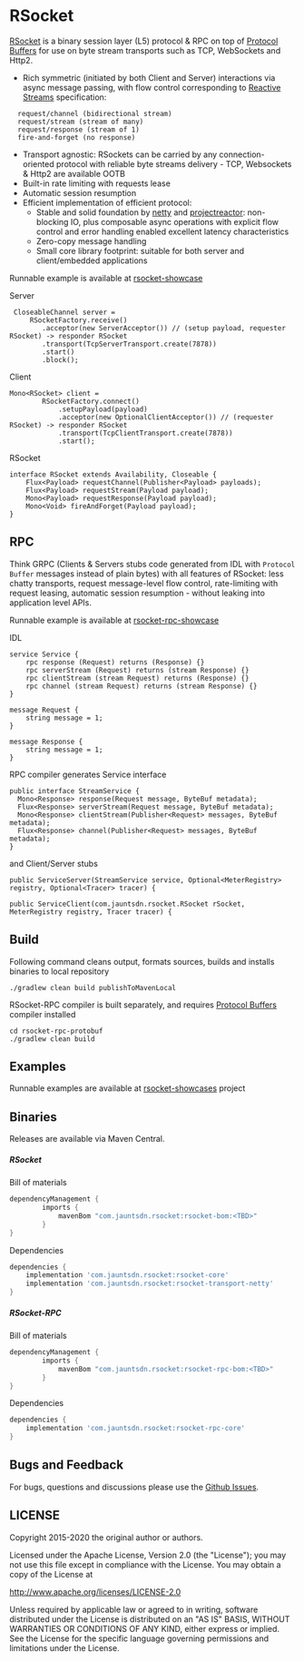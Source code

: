 # RSocket

[RSocket](https://rsocket.io) is a binary session layer (L5) protocol & RPC on top of [Protocol Buffers](https://developers.google.com/protocol-buffers) for use on byte stream transports such as TCP, WebSockets and Http2.

* Rich symmetric (initiated by both Client and Server) interactions via async message passing, with flow control corresponding to [Reactive Streams](https://github.com/reactive-streams/reactive-streams-jvm) specification:
```
  request/channel (bidirectional stream)  
  request/stream (stream of many)  
  request/response (stream of 1)  
  fire-and-forget (no response)  
```
* Transport agnostic: RSockets can be carried by any connection-oriented protocol with reliable byte streams delivery - TCP, Websockets & Http2 are available OOTB 
* Built-in rate limiting with requests lease
* Automatic session resumption
* Efficient implementation of efficient protocol:
    * Stable and solid foundation by [netty](https://github.com/netty/netty) and [projectreactor](https://github.com/reactor/reactor-core): non-blocking IO, plus composable async operations with explicit flow control and error handling enabled excellent latency characteristics
    * Zero-copy message handling
    * Small core library footprint: suitable for both server and client/embedded applications

Runnable example is available at [rsocket-showcase](https://github.com/jauntsdn/rsocket-showcases)
    
Server
```
 CloseableChannel server = 
     RSocketFactory.receive()
        .acceptor(new ServerAcceptor()) // (setup payload, requester RSocket) -> responder RSocket
        .transport(TcpServerTransport.create(7878))
        .start()
        .block();
```

Client
```
Mono<RSocket> client =
        RSocketFactory.connect()
            .setupPayload(payload)
            .acceptor(new OptionalClientAcceptor()) // (requester RSocket) -> responder RSocket 
            .transport(TcpClientTransport.create(7878))
            .start();
```

RSocket 
```
interface RSocket extends Availability, Closeable {
    Flux<Payload> requestChannel(Publisher<Payload> payloads);
    Flux<Payload> requestStream(Payload payload);
    Mono<Payload> requestResponse(Payload payload);
    Mono<Void> fireAndForget(Payload payload);
}
```

## RPC

Think GRPC (Clients & Servers stubs code generated from IDL with `Protocol Buffer` messages instead of plain bytes) with all features of RSocket: less chatty transports, request message-level flow control,
rate-limiting with request leasing, automatic session resumption - without leaking into application level APIs.   

Runnable example is available at [rsocket-rpc-showcase](https://github.com/jauntsdn/rsocket-showcases)

IDL
```
service Service {
    rpc response (Request) returns (Response) {}
    rpc serverStream (Request) returns (stream Response) {}
    rpc clientStream (stream Request) returns (Response) {}
    rpc channel (stream Request) returns (stream Response) {}
}

message Request {
    string message = 1;
}

message Response {
    string message = 1;
}
```

RPC compiler generates Service interface
```
public interface StreamService {
  Mono<Response> response(Request message, ByteBuf metadata);
  Flux<Response> serverStream(Request message, ByteBuf metadata);
  Mono<Response> clientStream(Publisher<Request> messages, ByteBuf metadata);
  Flux<Response> channel(Publisher<Request> messages, ByteBuf metadata);
}
```
and Client/Server stubs
```
public ServiceServer(StreamService service, Optional<MeterRegistry> registry, Optional<Tracer> tracer) {

public ServiceClient(com.jauntsdn.rsocket.RSocket rSocket, MeterRegistry registry, Tracer tracer) {
```

## Build

Following command cleans output, formats sources, builds and installs binaries to local repository 
```
./gradlew clean build publishToMavenLocal
```

RSocket-RPC compiler is built separately, and requires [Protocol Buffers](https://github.com/grpc/grpc-java/blob/master/COMPILING.md#how-to-build-code-generation-plugin) compiler installed
```
cd rsocket-rpc-protobuf
./gradlew clean build
```
## Examples 

Runnable examples are available at [rsocket-showcases](https://github.com/jauntsdn/rsocket-showcases) project

## Binaries

Releases are available via Maven Central.

##### RSocket

Bill of materials
```groovy
dependencyManagement {
        imports {
            mavenBom "com.jauntsdn.rsocket:rsocket-bom:<TBD>"
        }
}
```
Dependencies

```groovy
dependencies {
    implementation 'com.jauntsdn.rsocket:rsocket-core'
    implementation 'com.jauntsdn.rsocket:rsocket-transport-netty'
}
```

##### RSocket-RPC

Bill of materials
```groovy
dependencyManagement {
        imports {
            mavenBom "com.jauntsdn.rsocket:rsocket-rpc-bom:<TBD>"
        }
}
```
Dependencies

```groovy
dependencies {
    implementation 'com.jauntsdn.rsocket:rsocket-rpc-core'
}
```

## Bugs and Feedback

For bugs, questions and discussions please use the [Github Issues](https://github.com/jauntsdn/rsocket/issues).

## LICENSE

Copyright 2015-2020 the original author or authors.

Licensed under the Apache License, Version 2.0 (the "License");
you may not use this file except in compliance with the License.
You may obtain a copy of the License at

http://www.apache.org/licenses/LICENSE-2.0

Unless required by applicable law or agreed to in writing, software
distributed under the License is distributed on an "AS IS" BASIS,
WITHOUT WARRANTIES OR CONDITIONS OF ANY KIND, either express or implied.
See the License for the specific language governing permissions and
limitations under the License.
